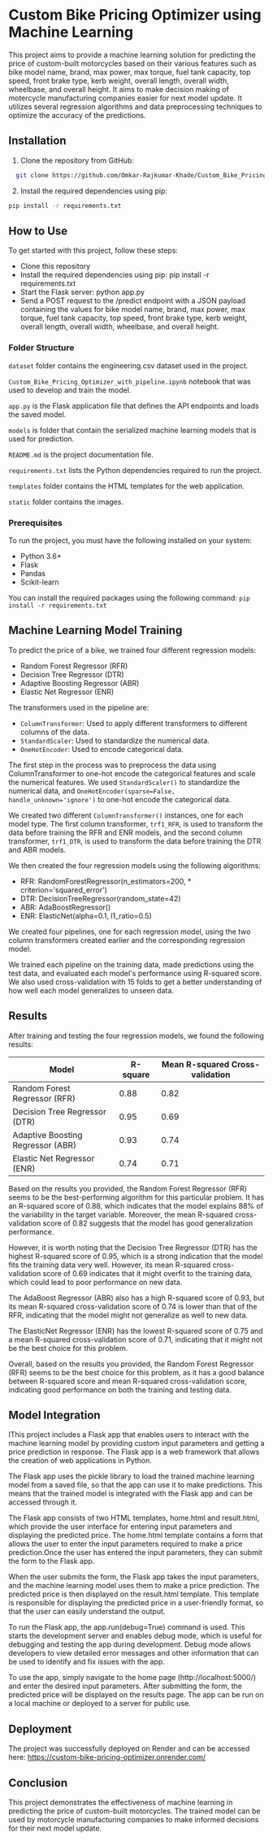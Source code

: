 # Custom Bike Pricing Optimizer using Machine Learning

This project aims to provide a machine learning solution for predicting the price of custom-built motorcycles based on their various features such as bike model name, brand, max power, max torque, fuel tank capacity, top speed, front brake type, kerb weight, overall length, overall width, wheelbase, and overall height. It aims to make decision making of motercycle manufacturing companies easier for next model update. It utilizes several regression algorithms and data preprocessing techniques to optimize the accuracy of the predictions.

## Installation

1. Clone the repository from GitHub:

```bash
  git clone https://github.com/Omkar-Rajkumar-Khade/Custom_Bike_Pricing_Optimizer.git
```


2. Install the required dependencies using pip:
```bash
pip install -r requirements.txt
```


## How to Use
To get started with this project, follow these steps:
* Clone this repository
* Install the required dependencies using pip: pip install -r requirements.txt
* Start the Flask server: python app.py
* Send a POST request to the /predict endpoint with a JSON payload containing the values for bike model name, brand, max power, max torque, fuel tank capacity, top speed, front brake type, kerb weight, overall length, overall width, wheelbase, and overall height.

### Folder Structure 

`dataset` folder contains the engineering.csv dataset used in the project.

`Custom_Bike_Pricing_Optimizer_with_pipeline.ipynb` notebook that was used to develop and train the model.

`app.py` is the Flask application file that defines the API endpoints and loads the saved model.

`models` is folder that contain the serialized machine learning models that is used for prediction.

`README.md` is the project documentation file.

`requirements.txt` lists the Python dependencies required to run the project.

`templates` folder contains the HTML templates for the web application.

`static` folder contains the images.


### Prerequisites

To run the project, you must have the following installed on your system:

* Python 3.6+
* Flask
* Pandas
* Scikit-learn

You can install the required packages using the following command:
``` pip install -r requirements.txt ```

## Machine Learning Model Training

To predict the price of a bike, we trained four different regression models:

* Random Forest Regressor (RFR)
* Decision Tree Regressor (DTR)
* Adaptive Boosting Regressor (ABR)
* Elastic Net Regressor (ENR)

The transformers used in the pipeline are:

* `ColumnTransformer`: Used to apply different transformers to different columns of the data.
* `StandardScaler`: Used to standardize the numerical data.
* `OneHotEncoder`: Used to encode categorical data.

The first step in the process was to preprocess the data using ColumnTransformer to one-hot encode the categorical features and scale the numerical features. We used `StandardScaler()` to standardize the numerical data, and `OneHotEncoder(sparse=False, handle_unknown='ignore')` to one-hot encode the categorical data.

We created two different `ColumnTransformer()` instances, one for each model type. The first column transformer, `trf1_RFR`, is used to transform the data before training the RFR and ENR models, and the second column transformer, `trf1_DTR`, is used to transform the data before training the DTR and ABR models.

We then created the four regression models using the following algorithms:

* RFR: RandomForestRegressor(n_estimators=200, * criterion='squared_error')
* DTR: DecisionTreeRegressor(random_state=42)
* ABR: AdaBoostRegressor()
* ENR: ElasticNet(alpha=0.1, l1_ratio=0.5)

We created four pipelines, one for each regression model, using the two column transformers created earlier and the corresponding regression model.

We trained each pipeline on the training data, made predictions using the test data, and evaluated each model's performance using R-squared score. We also used cross-validation with 15 folds to get a better understanding of how well each model generalizes to unseen data.



## Results
After training and testing the four regression models, we found the following results:

| Model           | R-square | Mean R-squared Cross-validation |
| ----------------- |----------------| ------------------------------------------------------------------ |
| Random Forest Regressor (RFR) | 0.88| 0.82 |
| Decision Tree Regressor (DTR) |0.95 | 0.69|
| Adaptive Boosting Regressor (ABR) |0.93 | 0.74|
| Elastic Net Regressor (ENR) |0.74 |0.71 |

Based on the results you provided, the Random Forest Regressor (RFR) seems to be the best-performing algorithm for this particular problem. It has an R-squared score of 0.88, which indicates that the model explains 88% of the variability in the target variable. Moreover, the mean R-squared cross-validation score of 0.82 suggests that the model has good generalization performance.

However, it is worth noting that the Decision Tree Regressor (DTR) has the highest R-squared score of 0.95, which is a strong indication that the model fits the training data very well. However, its mean R-squared cross-validation score of 0.69 indicates that it might overfit to the training data, which could lead to poor performance on new data.

The AdaBoost Regressor (ABR) also has a high R-squared score of 0.93, but its mean R-squared cross-validation score of 0.74 is lower than that of the RFR, indicating that the model might not generalize as well to new data.

The ElasticNet Regressor (ENR) has the lowest R-squared score of 0.75 and a mean R-squared cross-validation score of 0.71, indicating that it might not be the best choice for this problem.

Overall, based on the results you provided, the Random Forest Regressor (RFR) seems to be the best choice for this problem, as it has a good balance between R-squared score and mean R-squared cross-validation score, indicating good performance on both the training and testing data.

## Model Integration
IThis project includes a Flask app that enables users to interact with the machine learning model by providing custom input parameters and getting a price prediction in response. The Flask app is a web framework that allows the creation of web applications in Python.

The Flask app uses the pickle library to load the trained machine learning model from a saved file, so that the app can use it to make predictions. This means that the trained model is integrated with the Flask app and can be accessed through it.

The Flask app consists of two HTML templates, home.html and result.html, which provide the user interface for entering input parameters and displaying the predicted price. The home.html template contains a form that allows the user to enter the input parameters required to make a price prediction.Once the user has entered the input parameters, they can submit the form to the Flask app.

When the user submits the form, the Flask app takes the input parameters, and the machine learning model uses them to make a price prediction. The predicted price is then displayed on the result.html template. This template is responsible for displaying the predicted price in a user-friendly format, so that the user can easily understand the output.

To run the Flask app, the app.run(debug=True) command is used. This starts the development server and enables debug mode, which is useful for debugging and testing the app during development. Debug mode allows developers to view detailed error messages and other information that can be used to identify and fix issues with the app.

To use the app, simply navigate to the home page (http://localhost:5000/) and enter the desired input parameters. After submitting the form, the predicted price will be displayed on the results page. The app can be run on a local machine or deployed to a server for public use.

## Deployment
The project was successfully deployed on Render and can be accessed here:
https://custom-bike-pricing-optimizer.onrender.com/

## Conclusion
This project demonstrates the effectiveness of machine learning in predicting the price of custom-built motorcycles. The trained model can be used by motorcycle manufacturing companies to make informed decisions for their next model update.
